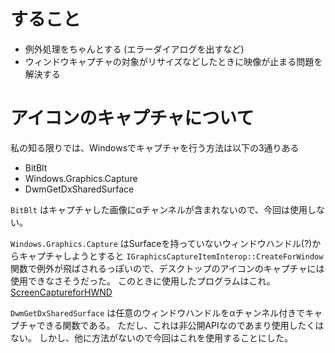 # すること
- 例外処理をちゃんとする (エラーダイアログを出すなど)
- ウィンドウキャプチャの対象がリサイズなどしたときに映像が止まる問題を解決する


# アイコンのキャプチャについて
私の知る限りでは、Windowsでキャプチャを行う方法は以下の3通りある

- BitBlt
- Windows.Graphics.Capture
- DwmGetDxSharedSurface

`BitBlt` はキャプチャした画像にαチャンネルが含まれないので、今回は使用しない。

`Windows.Graphics.Capture` はSurfaceを持っていないウィンドウハンドル(?)からキャプチャしようとすると
`IGraphicsCaptureItemInterop::CreateForWindow` 関数で例外が飛ばされるっぽいので、デスクトップのアイコンのキャプチャには使用できなさそうだった。
このときに使用したプログラムはこれ。
[ScreenCaptureforHWND](https://github.com/microsoft/Windows.UI.Composition-Win32-Samples/tree/master/cpp/ScreenCaptureforHWND)

`DwmGetDxSharedSurface` は任意のウィンドウハンドルをαチャンネル付きでキャプチャできる関数である。
ただし、これは非公開APIなのであまり使用したくはない。
しかし、他に方法がないので今回はこれを使用することにした。